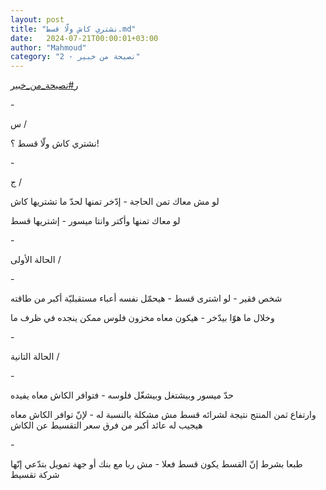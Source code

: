 ```yaml
---
layout: post
title: "نشتري كاش ولّا قسط.md"
date:   2024-07-21T00:00:01+03:00
author: "Mahmoud"
category: "2 - نصيحة من خبير"
---
```

ر[<u>\#نصيحة_من_خبير</u>](https://www.facebook.com/hashtag/%D9%86%D8%B5%D9%8A%D8%AD%D8%A9_%D9%85%D9%86_%D8%AE%D8%A8%D9%8A%D8%B1?__eep__=6&__cft__%5b0%5d=AZUFwT9BHf-mBi9tOCJ12kAYQiVpJ-0RsOZxr6M3Ee5wXt-theE6GBjBxWlL27jbqJHXuP1yr31q7ZX5_gw5tl1HVuCV7kY_3jG3gBH7wlBVDwTw3pDvJvJnRCCP_LXONR74ZWZ3vw9oPq6PQtKrWdgq9cOR_2Q1SYTqs_cwSFg9KNuQQlmxaO8XjbtksUgI0E_z0ZI8DDlu1WW4pPXX5tyf&__tn__=*NK-R)

\-

س /

نشتري كاش ولّا قسط ؟!

\-

ج /

لو مش معاك تمن الحاجة - إدّخر تمنها لحدّ ما تشتريها
كاش

لو معاك تمنها وأكتر وانتا ميسور - إشتريها قسط

\-

الحالة الأولى /

\-

شخص فقير - لو اشترى قسط - هيحمّل نفسه أعباء مستقبليّة أكبر
من طاقته

وخلال ما هوّا بيدّخر - هيكون معاه مخزون فلوس ممكن ينجده في
ظرف ما

\-

الحالة التانية /

\-

حدّ ميسور وبيشتغل وبيشغّل فلوسه - فتوافر الكاش معاه
يفيده

وارتفاع ثمن المنتج نتيجة لشرائه قسط مش مشكلة بالنسبة
له - لإنّ توافر الكاش معاه هيجيب له عائد أكبر من فرق سعر التقسيط عن
الكاش

\-

طبعا بشرط إنّ القسط يكون قسط فعلا - مش ربا مع بنك أو جهة
تمويل بتدّعي إنّها شركة تقسيط
